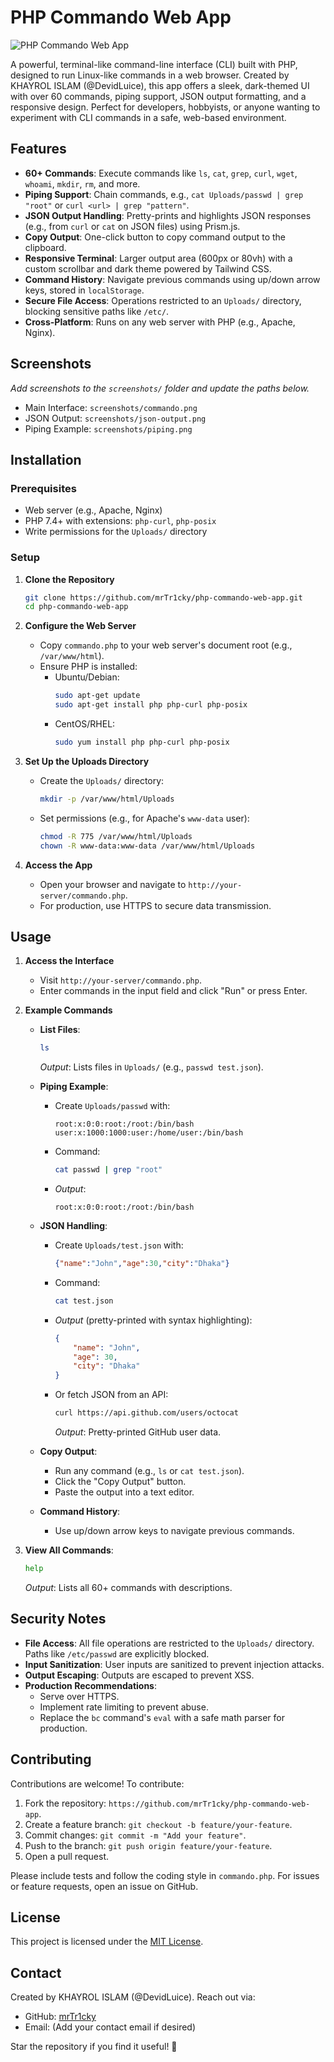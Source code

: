 # PHP Commando Web App

![PHP Commando Web App](php.png)

A powerful, terminal-like command-line interface (CLI) built with PHP, designed to run Linux-like commands in a web browser. Created by KHAYROL ISLAM (@DevidLuice), this app offers a sleek, dark-themed UI with over 60 commands, piping support, JSON output formatting, and a responsive design. Perfect for developers, hobbyists, or anyone wanting to experiment with CLI commands in a safe, web-based environment.

## Features

- **60+ Commands**: Execute commands like `ls`, `cat`, `grep`, `curl`, `wget`, `whoami`, `mkdir`, `rm`, and more.
- **Piping Support**: Chain commands, e.g., `cat Uploads/passwd | grep "root"` or `curl <url> | grep "pattern"`.
- **JSON Output Handling**: Pretty-prints and highlights JSON responses (e.g., from `curl` or `cat` on JSON files) using Prism.js.
- **Copy Output**: One-click button to copy command output to the clipboard.
- **Responsive Terminal**: Larger output area (600px or 80vh) with a custom scrollbar and dark theme powered by Tailwind CSS.
- **Command History**: Navigate previous commands using up/down arrow keys, stored in `localStorage`.
- **Secure File Access**: Operations restricted to an `Uploads/` directory, blocking sensitive paths like `/etc/`.
- **Cross-Platform**: Runs on any web server with PHP (e.g., Apache, Nginx).

## Screenshots

*Add screenshots to the `screenshots/` folder and update the paths below.*

- Main Interface: `screenshots/commando.png`
- JSON Output: `screenshots/json-output.png`
- Piping Example: `screenshots/piping.png`

## Installation

### Prerequisites
- Web server (e.g., Apache, Nginx)
- PHP 7.4+ with extensions: `php-curl`, `php-posix`
- Write permissions for the `Uploads/` directory

### Setup
1. **Clone the Repository**
   ```bash
   git clone https://github.com/mrTr1cky/php-commando-web-app.git
   cd php-commando-web-app
   ```

2. **Configure the Web Server**
   - Copy `commando.php` to your web server's document root (e.g., `/var/www/html`).
   - Ensure PHP is installed:
     - Ubuntu/Debian:
       ```bash
       sudo apt-get update
       sudo apt-get install php php-curl php-posix
       ```
     - CentOS/RHEL:
       ```bash
       sudo yum install php php-curl php-posix
       ```

3. **Set Up the Uploads Directory**
   - Create the `Uploads/` directory:
     ```bash
     mkdir -p /var/www/html/Uploads
     ```
   - Set permissions (e.g., for Apache's `www-data` user):
     ```bash
     chmod -R 775 /var/www/html/Uploads
     chown -R www-data:www-data /var/www/html/Uploads
     ```

4. **Access the App**
   - Open your browser and navigate to `http://your-server/commando.php`.
   - For production, use HTTPS to secure data transmission.

## Usage

1. **Access the Interface**
   - Visit `http://your-server/commando.php`.
   - Enter commands in the input field and click "Run" or press Enter.

2. **Example Commands**
   - **List Files**:
     ```bash
     ls
     ```
     *Output*: Lists files in `Uploads/` (e.g., `passwd test.json`).

   - **Piping Example**:
     - Create `Uploads/passwd` with:
       ```
       root:x:0:0:root:/root:/bin/bash
       user:x:1000:1000:user:/home/user:/bin/bash
       ```
     - Command:
       ```bash
       cat passwd | grep "root"
       ```
     - *Output*:
       ```
       root:x:0:0:root:/root:/bin/bash
       ```

   - **JSON Handling**:
     - Create `Uploads/test.json` with:
       ```json
       {"name":"John","age":30,"city":"Dhaka"}
       ```
     - Command:
       ```bash
       cat test.json
       ```
     - *Output* (pretty-printed with syntax highlighting):
       ```json
       {
           "name": "John",
           "age": 30,
           "city": "Dhaka"
       }
       ```

     - Or fetch JSON from an API:
       ```bash
       curl https://api.github.com/users/octocat
       ```
       *Output*: Pretty-printed GitHub user data.

   - **Copy Output**:
     - Run any command (e.g., `ls` or `cat test.json`).
     - Click the "Copy Output" button.
     - Paste the output into a text editor.

   - **Command History**:
     - Use up/down arrow keys to navigate previous commands.

3. **View All Commands**:
   ```bash
   help
   ```
   *Output*: Lists all 60+ commands with descriptions.

## Security Notes
- **File Access**: All file operations are restricted to the `Uploads/` directory. Paths like `/etc/passwd` are explicitly blocked.
- **Input Sanitization**: User inputs are sanitized to prevent injection attacks.
- **Output Escaping**: Outputs are escaped to prevent XSS.
- **Production Recommendations**:
  - Serve over HTTPS.
  - Implement rate limiting to prevent abuse.
  - Replace the `bc` command's `eval` with a safe math parser for production.

## Contributing
Contributions are welcome! To contribute:
1. Fork the repository: `https://github.com/mrTr1cky/php-commando-web-app`.
2. Create a feature branch: `git checkout -b feature/your-feature`.
3. Commit changes: `git commit -m "Add your feature"`.
4. Push to the branch: `git push origin feature/your-feature`.
5. Open a pull request.

Please include tests and follow the coding style in `commando.php`. For issues or feature requests, open an issue on GitHub.

## License
This project is licensed under the [MIT License](LICENSE).

## Contact
Created by KHAYROL ISLAM (@DevidLuice). Reach out via:
- GitHub: [mrTr1cky](https://github.com/mrTr1cky)
- Email: (Add your contact email if desired)

Star the repository if you find it useful! 🌟
